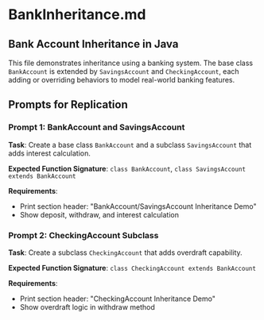 # BankInheritance.md

## Bank Account Inheritance in Java

This file demonstrates inheritance using a banking system. The base class `BankAccount` is extended by `SavingsAccount` and `CheckingAccount`, each adding or overriding behaviors to model real-world banking features.

## Prompts for Replication

### Prompt 1: BankAccount and SavingsAccount
**Task**: Create a base class `BankAccount` and a subclass `SavingsAccount` that adds interest calculation.

**Expected Function Signature**: `class BankAccount`, `class SavingsAccount extends BankAccount`

**Requirements**:
- Print section header: "BankAccount/SavingsAccount Inheritance Demo"
- Show deposit, withdraw, and interest calculation

### Prompt 2: CheckingAccount Subclass
**Task**: Create a subclass `CheckingAccount` that adds overdraft capability.

**Expected Function Signature**: `class CheckingAccount extends BankAccount`

**Requirements**:
- Print section header: "CheckingAccount Inheritance Demo"
- Show overdraft logic in withdraw method


